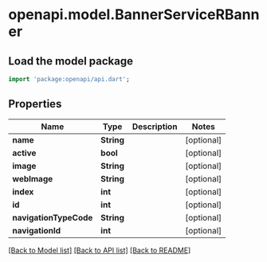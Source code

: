 # openapi.model.BannerServiceRBanner

## Load the model package
```dart
import 'package:openapi/api.dart';
```

## Properties
Name | Type | Description | Notes
------------ | ------------- | ------------- | -------------
**name** | **String** |  | [optional] 
**active** | **bool** |  | [optional] 
**image** | **String** |  | [optional] 
**webImage** | **String** |  | [optional] 
**index** | **int** |  | [optional] 
**id** | **int** |  | [optional] 
**navigationTypeCode** | **String** |  | [optional] 
**navigationId** | **int** |  | [optional] 

[[Back to Model list]](../README.md#documentation-for-models) [[Back to API list]](../README.md#documentation-for-api-endpoints) [[Back to README]](../README.md)


